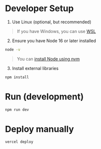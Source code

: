 # Developer Setup
1. Use Linux (optional, but recommended)
> If you have Windows, you can use [WSL](https://learn.microsoft.com/en-us/windows/wsl/install) 

2. Ensure you have Node 16 or later installed
```bash
node -v
```
> You can [install Node using nvm](https://www.digitalocean.com/community/tutorials/how-to-install-node-js-on-ubuntu-20-04)

3. Install external libraries
```bash
npm install
```

# Run (development)

```bash
npm run dev
```

# Deploy manually
```bash
vercel deploy
```